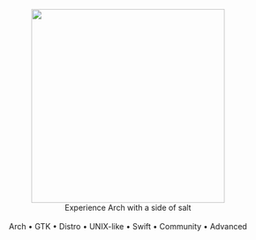<div align="center">
<img src="https://raw.githubusercontent.com/cookie-software/.github/main/profile/banner-cookie.png" width=350>
<br>
Experience Arch with a side of salt
<br>
<br>
Arch • GTK • Distro • UNIX-like • Swift • Community • Advanced
</div>

